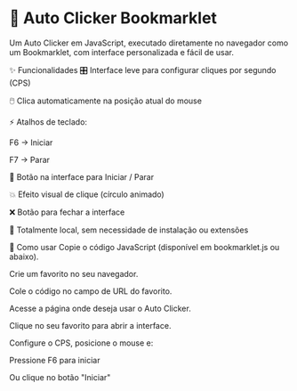 # 🔘 Auto Clicker Bookmarklet
Um Auto Clicker em JavaScript, executado diretamente no navegador como um Bookmarklet, com interface personalizada e fácil de usar.

✨ Funcionalidades
🎛️ Interface leve para configurar cliques por segundo (CPS)

🖱️ Clica automaticamente na posição atual do mouse

⚡ Atalhos de teclado:

F6 → Iniciar

F7 → Parar

🔘 Botão na interface para Iniciar / Parar

💥 Efeito visual de clique (círculo animado)

❌ Botão para fechar a interface

🔐 Totalmente local, sem necessidade de instalação ou extensões

🚀 Como usar
Copie o código JavaScript (disponível em bookmarklet.js ou abaixo).

Crie um favorito no seu navegador.

Cole o código no campo de URL do favorito.

Acesse a página onde deseja usar o Auto Clicker.

Clique no seu favorito para abrir a interface.

Configure o CPS, posicione o mouse e:

Pressione F6 para iniciar

Ou clique no botão "Iniciar"

